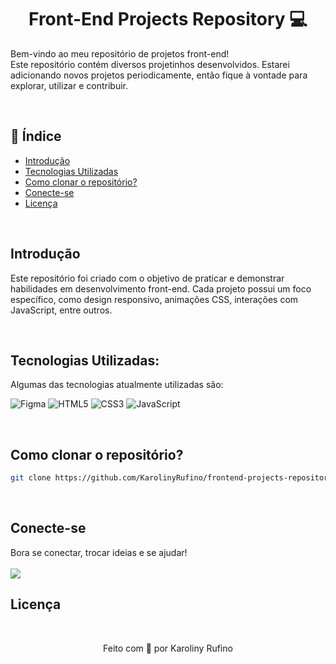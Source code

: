 <h1 align="center">Front-End Projects Repository 💻</h1>
<p>
    Bem-vindo ao meu repositório de projetos front-end!
    <br> 
    Este repositório contém diversos projetinhos desenvolvidos. Estarei adicionando novos projetos periodicamente, então fique à vontade para explorar, utilizar e contribuir.
</p>

<br>

## 📌 Índice

- [Introdução](#introdução)
- [Tecnologias Utilizadas](#tecnologias-utilizadas)
- [Como clonar o repositório?](#como-clonar-o-repositório)
- [Conecte-se](#conecte-se)
- [Licença](#licença)

<br>

## Introdução
<p>
Este repositório foi criado com o objetivo de praticar e demonstrar habilidades em desenvolvimento front-end. Cada projeto possui um foco específico, como design responsivo, animações CSS, interações com JavaScript, entre outros.
</p>
<br>

## Tecnologias Utilizadas:
Algumas das tecnologias atualmente utilizadas são:
<br>

![Figma](https://img.shields.io/badge/figma-%23F24E1E.svg?style=for-the-badge&logo=figma&logoColor=white)
![HTML5](https://img.shields.io/badge/html5-%23E34F26.svg?style=for-the-badge&logo=html5&logoColor=white) 
![CSS3](https://img.shields.io/badge/css3-%231572B6.svg?style=for-the-badge&logo=css3&logoColor=white)
![JavaScript](https://img.shields.io/badge/javascript-%23323330.svg?style=for-the-badge&logo=javascript&logoColor=%23F7DF1E)

<br>

## Como clonar o repositório?

   ```sh
   git clone https://github.com/KarolinyRufino/frontend-projects-repository.git
```
<br>

## Conecte-se
Bora se conectar, trocar ideias e se ajudar!
<br><br>
<span>
    <a href="https://www.linkedin.com/in/this-is-karoliny/">
        <img src="https://img.shields.io/badge/linkedin-%230077B5.svg?style=for-the-badge&logo=linkedin&logoColor=white">
    </a>
</span>

## Licença

<br>

<p align="center"> Feito com 💜 por Karoliny Rufino</p>